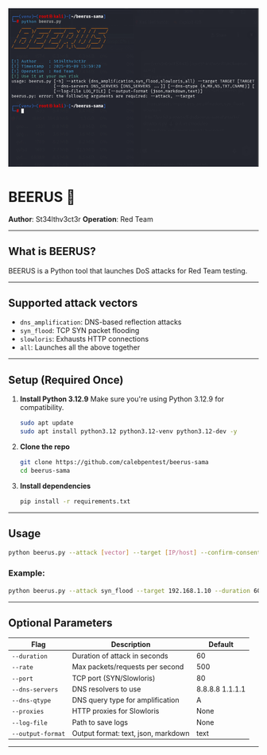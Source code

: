 ![alt text](image.png)
---

# BEERUS  🐉

**Author**: St34lthv3ct3r
**Operation**: Red Team

---

## What is BEERUS?

BEERUS is a Python tool that launches DoS attacks for Red Team testing.

---

## Supported attack vectors

* `dns_amplification`: DNS-based reflection attacks
* `syn_flood`: TCP SYN packet flooding
* `slowloris`: Exhausts HTTP connections
* `all`: Launches all the above together

---

## Setup (Required Once)

1. **Install Python 3.12.9**
   Make sure you're using Python 3.12.9 for compatibility.

   ```bash
   sudo apt update
   sudo apt install python3.12 python3.12-venv python3.12-dev -y
   ```

2. **Clone the repo**

   ```bash
   git clone https://github.com/calebpentest/beerus-sama
   cd beerus-sama
   ```

3. **Install dependencies**

   ```bash
   pip install -r requirements.txt
   ```

---

## Usage

```bash
python beerus.py --attack [vector] --target [IP/host] --confirm-consent
```

### Example:

```bash
python beerus.py --attack syn_flood --target 192.168.1.10 --duration 60 --rate 1000 --confirm-consent
```

---

## Optional Parameters

| Flag              | Description                         | Default         |
| ----------------- | ----------------------------------- | --------------- |
| `--duration`      | Duration of attack in seconds       | 60              |
| `--rate`          | Max packets/requests per second     | 500             |
| `--port`          | TCP port (SYN/Slowloris)            | 80              |
| `--dns-servers`   | DNS resolvers to use                | 8.8.8.8 1.1.1.1 |
| `--dns-qtype`     | DNS query type for amplification    | A               |
| `--proxies`       | HTTP proxies for Slowloris          | None            |
| `--log-file`      | Path to save logs                   | None            |
| `--output-format` | Output format: text, json, markdown | text            |

---

